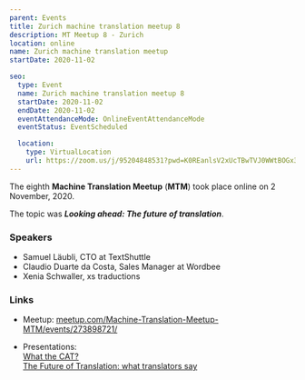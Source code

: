 ```yaml
---
parent: Events
title: Zurich machine translation meetup 8
description: MT Meetup 8 - Zurich
location: online
name: Zurich machine translation meetup
startDate: 2020-11-02

seo:
  type: Event
  name: Zurich machine translation meetup 8
  startDate: 2020-11-02
  endDate: 2020-11-02
  eventAttendanceMode: OnlineEventAttendanceMode
  eventStatus: EventScheduled

  location:
    type: VirtualLocation
    url: https://zoom.us/j/95204848531?pwd=K0REanlsV2xUcTBwTVJ0WWtBOGx3QT09
---
```


The eighth **Machine Translation Meetup** (**MTM**) took place online on 2 November, 2020.

The topic was ***Looking ahead: The future of translation***.

### Speakers

- Samuel Läubli, CTO at TextShuttle
- Claudio Duarte da Costa, Sales Manager at Wordbee
- Xenia Schwaller, xs traductions

### Links

- Meetup: [meetup.com/Machine-Translation-Meetup-MTM/events/273898721/](https://www.meetup.com/Machine-Translation-Meetup-MTM/events/273898721/)

- Presentations: <br>[What the CAT?](https://drive.google.com/file/d/1vESOFVQuuCyE758eIOCu8cwuY1Ua0RAI/view) <br>[The Future of
Translation: what translators say](https://drive.google.com/file/d/1bu6ugzBoq003cDaPSaMlF8o_-eUcZC5K/view)

